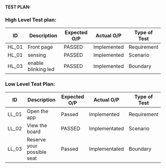 
#### TEST PLAN:
### High Level Test plan:
| ID    | Description                             | Expected O/P | Actual O/P | Type of Test |
|-------|-----------------------------------------| ------------ | ---------- | ------------ |
| HL_01  |Front page                   | PASSED    | Implemented   |Requirement |
| HL_01  |sensing                          |PASSED       | Implemented     | Scenario|
| HL_03  |enable blinking led             | PASSED     |Implemented    | Boundary   |


### Low Level Test Plan:
| ID    | Description           | Expected O/P | Actual O/P | Type of Test | 
|-------|-----------------------| ------------ | -----------| ------------ |
| LL_01  |Open the app           |   Passed    |    Implemented  | Requirement  |
| LL_02  |View the board| PASSED       |    Implementated | Scenario     |
| LL_03  |Reserve your possible seat     |  Passed      | Implementated  | Boundary     |
